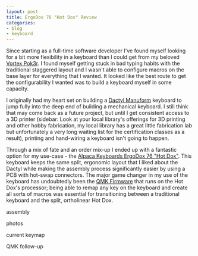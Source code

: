 ```yaml
---
layout: post
title: ErgoDox 76 "Hot Dox" Review
categories:
- blog
- keyboard
---
```


Since starting as a full-time software developer I've found myself looking for a
bit more flexibility in a keyboard than I could get from my beloved [Vortex Pok3r](https://www.amazon.com/Mechanical-Keyboard-Keycaps-Cherry-Mx-Clear/dp/B00OFM6F80). I found myself getting stuck in bad typing habits with the traditional staggered layout and I wasn't able to configure macros on the base layer for everything that I wanted. It looked like the best route to get the configurability I wanted was to build a keyboard myself in some capacity.

I originally had my heart set on building a [Dactyl Manuform](https://github.com/tshort/dactyl-keyboard) keyboard to jump fully into the deep end of building a mechanical keyboard. I still think that may come back as a future project, but until I get consistent access to a 3D printer
(sidebar: Look at your local library's offerings for 3D printing and other hobby fabrication, my local library has a great little fabrication lab but unfortunately a very long waiting list for the certification classes as a result), printing and
hand-wiring a keyboard isn't going to happen.

Through a mix of fate and an order mix-up I ended up with a fantastic option for
my use-case - the [Alpaca Keyboards ErgoDox 76 "Hot Dox"](https://www.alpacakeyboards.com/).
This keyboard keeps the same split, ergonomic layout that I liked about the Dactyl while making the assembly process significantly easier by using a PCB with hot-swap connectors. The major game changer in my use of the keyboard has undoubtedly been the [QMK Firmware](https://docs.qmk.fm/#/) that runs on the Hot Dox's processor; being able to remap any key on the keyboard and create all sorts of macros was essential for transitioning between a traditional keyboard and the split, ortholinear
Hot Dox.

assembly

photos

current keymap

QMK follow-up
